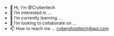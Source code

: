 - 👋 Hi, I’m @Crybertech
- 👀 I’m interested in ...
- 🌱 I’m currently learning ...
- 💞️ I’m looking to collaborate on ...
- 📫 How to reach me ...
cyberghosttech@aol.com

<!---
Crybertech/Crybertech is a ✨ special ✨ repository because its `README.md` (this file) appears on your GitHub profile.
You can click the Preview link to take a look at your changes.
--->
